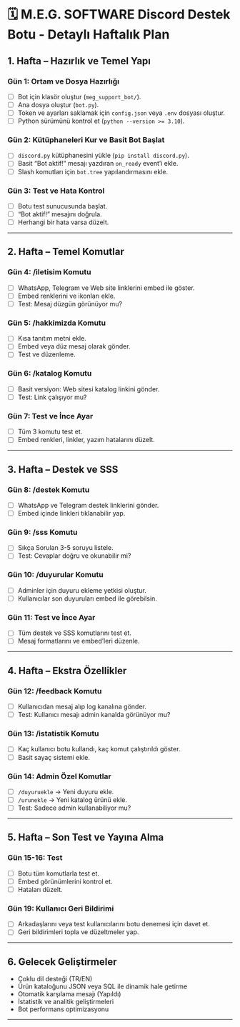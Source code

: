 # 🗓 M.E.G. SOFTWARE Discord Destek Botu - Detaylı Haftalık Plan

## **1. Hafta – Hazırlık ve Temel Yapı**
### Gün 1: Ortam ve Dosya Hazırlığı
- [ ] Bot için klasör oluştur (`meg_support_bot/`).
- [ ] Ana dosya oluştur (`bot.py`).
- [ ] Token ve ayarları saklamak için `config.json` veya `.env` dosyası oluştur.
- [ ] Python sürümünü kontrol et (`python --version >= 3.10`).

### Gün 2: Kütüphaneleri Kur ve Basit Bot Başlat
- [ ] `discord.py` kütüphanesini yükle (`pip install discord.py`).
- [ ] Basit “Bot aktif!” mesajı yazdıran `on_ready` event’i ekle.
- [ ] Slash komutları için `bot.tree` yapılandırmasını ekle.

### Gün 3: Test ve Hata Kontrol
- [ ] Botu test sunucusunda başlat.
- [ ] “Bot aktif!” mesajını doğrula.
- [ ] Herhangi bir hata varsa düzelt.

---

## **2. Hafta – Temel Komutlar**
### Gün 4: /iletisim Komutu
- [ ] WhatsApp, Telegram ve Web site linklerini embed ile göster.
- [ ] Embed renklerini ve ikonları ekle.
- [ ] Test: Mesaj düzgün görünüyor mu?

### Gün 5: /hakkimizda Komutu
- [ ] Kısa tanıtım metni ekle.
- [ ] Embed veya düz mesaj olarak gönder.
- [ ] Test ve düzenleme.

### Gün 6: /katalog Komutu
- [ ] Basit versiyon: Web sitesi katalog linkini gönder.
- [ ] Test: Link çalışıyor mu?

### Gün 7: Test ve İnce Ayar
- [ ] Tüm 3 komutu test et.
- [ ] Embed renkleri, linkler, yazım hatalarını düzelt.

---

## **3. Hafta – Destek ve SSS**
### Gün 8: /destek Komutu
- [ ] WhatsApp ve Telegram destek linklerini gönder.
- [ ] Embed içinde linkleri tıklanabilir yap.

### Gün 9: /sss Komutu
- [ ] Sıkça Sorulan 3-5 soruyu listele.
- [ ] Test: Cevaplar doğru ve okunabilir mi?

### Gün 10: /duyurular Komutu
- [ ] Adminler için duyuru ekleme yetkisi oluştur.
- [ ] Kullanıcılar son duyuruları embed ile görebilsin.

### Gün 11: Test ve İnce Ayar
- [ ] Tüm destek ve SSS komutlarını test et.
- [ ] Mesaj formatlarını ve embed’leri düzenle.

---

## **4. Hafta – Ekstra Özellikler**
### Gün 12: /feedback Komutu
- [ ] Kullanıcıdan mesaj alıp log kanalına gönder.
- [ ] Test: Kullanıcı mesajı admin kanalda görünüyor mu?

### Gün 13: /istatistik Komutu
- [ ] Kaç kullanıcı botu kullandı, kaç komut çalıştırıldı göster.
- [ ] Basit sayaç sistemi ekle.

### Gün 14: Admin Özel Komutlar
- [ ] `/duyuruekle` → Yeni duyuru ekle.
- [ ] `/urunekle` → Yeni katalog ürünü ekle.
- [ ] Test: Sadece admin kullanabiliyor mu?

---

## **5. Hafta – Son Test ve Yayına Alma**
### Gün 15-16: Test
- [ ] Botu tüm komutlarla test et.
- [ ] Embed görünümlerini kontrol et.
- [ ] Hataları düzelt.

### Gün 19: Kullanıcı Geri Bildirimi
- [ ] Arkadaşlarını veya test kullanıcılarını botu denemesi için davet et.
- [ ] Geri bildirimleri topla ve düzeltmeler yap.

---

## **6. Gelecek Geliştirmeler**
- Çoklu dil desteği (TR/EN)
- Ürün kataloğunu JSON veya SQL ile dinamik hale getirme
- Otomatik karşılama mesajı (Yapıldı)
- İstatistik ve analitik geliştirmeleri
- Bot performans optimizasyonu

---

